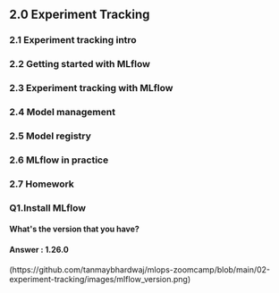 <h2> 2.0 Experiment Tracking </h1>

<h3> 2.1 Experiment tracking intro </h2>

<h3> 2.2 Getting started with MLflow </h2>

<h3> 2.3 Experiment tracking with MLflow </h2>

<h3> 2.4 Model management </h2>

<h3> 2.5 Model registry </h2>

<h3> 2.6 MLflow in practice </h2>

<h3> 2.7 Homework </h2>

<h3> Q1.Install MLflow </h3>
  <h4> What's the version that you have? </h3>
  <h4> Answer : 1.26.0 </h4>
  (https://github.com/tanmaybhardwaj/mlops-zoomcamp/blob/main/02-experiment-tracking/images/mlflow_version.png)
  

